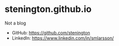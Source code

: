 # stenington.github.io
Not a blog

* GitHub: https://github.com/stenington 
* LinkedIn: https://www.linkedin.com/in/smlarsson/
